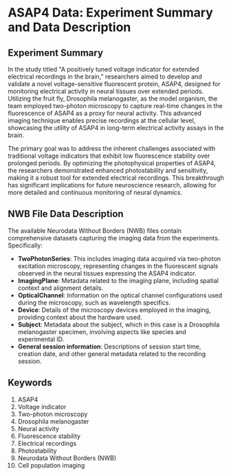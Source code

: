 # ASAP4 Data: Experiment Summary and Data Description

## Experiment Summary

In the study titled "A positively tuned voltage indicator for extended electrical recordings in the brain," researchers aimed to develop and validate a novel voltage-sensitive fluorescent protein, ASAP4, designed for monitoring electrical activity in neural tissues over extended periods. Utilizing the fruit fly, Drosophila melanogaster, as the model organism, the team employed two-photon microscopy to capture real-time changes in the fluorescence of ASAP4 as a proxy for neural activity. This advanced imaging technique enables precise recordings at the cellular level, showcasing the utility of ASAP4 in long-term electrical activity assays in the brain.

The primary goal was to address the inherent challenges associated with traditional voltage indicators that exhibit low fluorescence stability over prolonged periods. By optimizing the photophysical properties of ASAP4, the researchers demonstrated enhanced photostability and sensitivity, making it a robust tool for extended electrical recordings. This breakthrough has significant implications for future neuroscience research, allowing for more detailed and continuous monitoring of neural dynamics.

## NWB File Data Description

The available Neurodata Without Borders (NWB) files contain comprehensive datasets capturing the imaging data from the experiments. Specifically:

- **TwoPhotonSeries**: This includes imaging data acquired via two-photon excitation microscopy, representing changes in the fluorescent signals observed in the neural tissues expressing the ASAP4 indicator.
- **ImagingPlane**: Metadata related to the imaging plane, including spatial context and alignment details.
- **OpticalChannel**: Information on the optical channel configurations used during the microscopy, such as wavelength specifics.
- **Device**: Details of the microscopy devices employed in the imaging, providing context about the hardware used.
- **Subject**: Metadata about the subject, which in this case is a Drosophila melanogaster specimen, involving aspects like species and experimental ID.
- **General session information**: Descriptions of session start time, creation date, and other general metadata related to the recording session.

## Keywords

1. ASAP4
2. Voltage indicator
3. Two-photon microscopy
4. Drosophila melanogaster
5. Neural activity
6. Fluorescence stability
7. Electrical recordings
8. Photostability
9. Neurodata Without Borders (NWB)
10. Cell population imaging